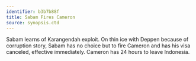 ```yaml
---
identifier: b3b7b88f
title: Sabam Fires Cameron
source: synopsis.ctd 
---
```

Sabam learns of Karangendah exploit. On thin ice with Deppen because of
corruption story, Sabam has no choice but to fire Cameron and has his
visa canceled, effective immediately. Cameron has 24 hours to leave
Indonesia.
